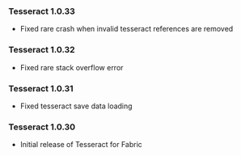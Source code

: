 ### Tesseract 1.0.33
- Fixed rare crash when invalid tesseract references are removed

### Tesseract 1.0.32
- Fixed rare stack overflow error

### Tesseract 1.0.31
- Fixed tesseract save data loading

### Tesseract 1.0.30
- Initial release of Tesseract for Fabric
